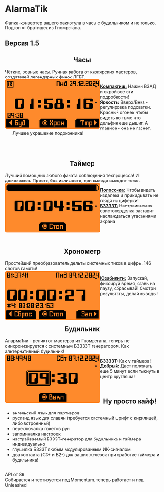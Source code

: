 # AlarmaTik 
Фапка-конвертер вашего хакиртула в часы с будильником и не только. Подгон от братишек из Гномрегана.

Версия 1.5
-----
<h2 align="center">Часы</h2>

Чёткие, ровные часы. Ручная работа от кизлярских мастеров, создателей легендарных финок ЛГБТ.
<br>
<img src=".github/assets/view_clock.png" align="left" height="160vh"/>

- <ins><b>Компактиш:</b></ins> Нажми ВЗАД и скрой все эти подробности!
- <ins><b>Яркость:</b></ins> Вверх/Вниз - регулировка подсветки. Красный огонек чтобы видеть во тьме что дельфин еще дышит. А главное - она не гаснет. Лучшее украшение подоконника!
<br>


<br>
<h2 align="center">Таймер</h2>

Лучший помощник любого фаната соблюдения техпроцесса! И домохозяек. Просто, без излишеств, при выходе выходит тоже.
<br>
<img src=".github/assets/view_timer.png" align="left" height="160vh"/>

- <ins><b>Полосочка:</b></ins> Чтобы видеть издалека и прикидывать не глядя на циферки!
- <ins><b>БЗЗЗЗТ:</b></ins> Настраиваемвя свистоперделка заставит наслаждаться угасаниями экрана
<br>


<br>
<h2 align="center">Хронометр</h2>

Простейший преобразователь дельты системных тиков в цифры. 146 слотов памяти!
<br>
<img src=".github/assets/view_stopwatch.png" align="left" height="160vh"/>

- <ins><b>Юзабилити:</b></ins> Запускай, фиксируй время, ставь на паузу, сбрасывай! Смотри результаты, делай выводы! 
<br>
<br>

<br>
<h2 align="center">Будильник</h2>

АлармаТик - реликт от мастеров из Гномрегана, теперь не синхронизируется с системным БЗЗЗЗТ генератором. Как альтернативный будильник!
<br>
<img src=".github/assets/view_alarm.png" align="left" height="160vh"/>

- <ins><b>БЗЗЗЗТ:</b></ins> Как у таймера!
- <ins><b>Добрый:</b></ins> Даст полежать еще 5 минут если тыкнуть в центр кругляша!

<br>
<h2 align="center">Ну просто кайф!</h2>

  - ангельский язык для партнеров
  - русланд язык для славян (требуется системный шрифт с кирилицей, либо встроенный)
  - переключалка пакетов рун
  - запоминалка настроек
  - настрайваемый БЗЗЗТ-генератор для будильника и  таймера индивидуально
  - глушилка БЗЗЗТ любым модулированным ИК-сигналом 
  - два контакта (C3+ и B2-) для ваших железок при сработке таймера и будильника!

<br>
API от 86<br>
Cобирается и тестируется под Momentum, теперь работает и под Unleashed

